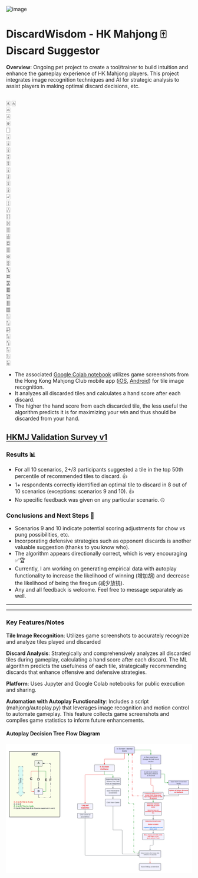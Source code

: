 ![image](https://github.com/user-attachments/assets/a66fb749-046b-47ae-9618-d1c089666d51)

# DiscardWisdom - HK Mahjong 🀄 Discard Suggestor 
__Overview__: Ongoing pet project to create a tool/trainer to build intuition and enhance the gameplay experience of HK Mahjong players. This project integrates image recognition techniques and AI for strategic analysis to assist players in making optimal discard decisions, etc.

## 

🀀
🀁	
🀂	
🀃	
🀅	
🀆	
🀇	
🀈	
🀉	
🀊	
🀋	
🀌	
🀍	
🀎	
🀏	
🀐	
🀑	
🀒	
🀓	
🀔	
🀕	
🀖	
🀗	
🀘	
🀙	
🀚	
🀛	
🀜	
🀝	
🀞	
🀟	
🀠	
🀡	
🀢	
🀣	
🀤	
🀥	
🀦	
🀧	
🀨	
🀩	



- The associated [Google Colab notebook](https://github.com/eric-r-xu/DiscardWisdom/blob/main/DiscardWisdom.ipynb) utilizes game screenshots from the Hong Kong Mahjong Club mobile app ([iOS](https://apps.apple.com/us/app/hong-kong-mahjong-club/id488514298), [Android](https://play.google.com/store/apps/details?id=com.recax.mjclub&hl=en_US)) for tile image recognition. 
- It analyzes all discarded tiles and calculates a hand score after each discard. 
- The higher the hand score from each discarded tile, the less useful the algorithm predicts it is for maximizing your win and thus should be discarded from your hand.



## [HKMJ Validation Survey v1](https://forms.gle/p1MEc6aR4XaoHGoT8)

### Results 📊   
- For all 10 scenarios, 2+/3 participants suggested a tile in the top 50th percentile of recommended tiles to discard. 👍
- 1+ respondents correctly identified an optimal tile to discard in 8 out of 10 scenarios (exceptions: scenarios 9 and 10). 👍
- No specific feedback was given on any particular scenario. 🤐
### Conclusions and Next Steps 📝
- Scenarios 9 and 10 indicate potential scoring adjustments for chow vs pung possibilities, etc.
- Incorporating defensive strategies such as opponent discards is another valuable suggestion (thanks to you know who).
- The algorithm appears directionally correct, which is very encouraging ✅🏆
- Currently, I am working on generating empirical data with autoplay functionality to increase the likelihood of winning (增加胡) and decrease the likelihood of being the firegun (减少放铳).
- Any and all feedback is welcome. Feel free to message separately as well.


---
---

### Key Features/Notes

__Tile Image Recognition__: Utilizes game screenshots to accurately recognize and analyze tiles played and discarded

__Discard Analysis__: Strategically and comprehensively analyzes all discarded tiles during gameplay, calculating a hand score after each discard. The ML algorithm predicts the usefulness of each tile, strategically recommending discards that enhance offensive and defensive strategies.

__Platform__: Uses Jupyter and Google Colab notebooks for public execution and sharing.

__Automation with Autoplay Functionality__: Includes a script (mahjong/autoplay.py) that leverages image recognition and motion control to automate gameplay. This feature collects game screenshots and compiles game statistics to inform future enhancements.

#### Autoplay Decision Tree Flow Diagram
![HK Mahjong Autoplay Decision Tree Flow Diagram Schematic](hkmj_autoplay_decision_tree.png)



